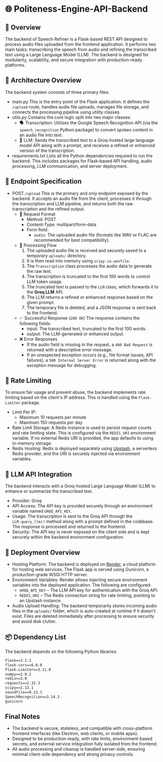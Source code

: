 # 🌐 Politeness-Engine-API-Backend

## 📌 Overview
The backend of Speech Refiner is a Flask-based REST API designed to process audio files uploaded from the frontend application. It performs two main tasks: transcribing the speech from audio and refining the transcribed text using a Large Language Model (LLM). The backend is designed for modularity, scalability, and secure integration with production-ready platforms.

## 🧱 Architecture Overview
The backend system consists of three primary files:
- main.py
This is the entry point of the Flask application. It defines the `/upload` route, handles audio file uploads, manages file storage, and connects the processing pipeline using utility classes.
- utils.py
Contains the core logic split into two major classes:
  - 🗣️ Transcription: Utilizes the Google Speech Recognition API (via the `speech_recognition` Python package) to convert spoken content in an audio file into text.
  - 💬 LLM: Sends the transcribed text to a Groq-hosted large language model API along with a prompt, and receives a refined or enhanced version of the transcription.
- requirements.txt
Lists all the Python dependencies required to run the backend. This includes packages for Flask-based API handling, audio processing, LLM communication, and server deployment.

## 🔗 Endpoint Specification
- POST `/upload`
This is the primary and only endpoint exposed by the backend. It accepts an audio file from the client, processes it through the transcription and LLM pipeline, and returns both the raw transcription and the refined output.
  - 📝 Request Format
    - Method: POST
    - Content-Type: multipart/form-data
    - Form field:
      - `audio`: The uploaded audio file (formats like WAV or FLAC are recommended for best compatibility).
  - 🔄 Processing Flow
    1. The uploaded audio file is received and securely saved to a temporary `uploads/` directory.
    2. It is then read into memory using `scipy.io.wavfile`.
    3. The `Transcription` class processes the audio data to generate the raw text.
    4. The transcription is truncated to the first 100 words to control LLM token usage.
    5. The truncated text is passed to the `LLM` class, which forwards it to the **Groq LLM** API.
    6. The LLM returns a refined or enhanced response based on the given prompt.
    7. The temporary file is deleted, and a JSON response is sent back to the frontend.
  - ✅ Successful Response (`200 OK`)
    The response contains the following fields:
    - input: The transcribed text, truncated to the first 100 words.
    - output: The LLM-generated or enhanced output.
  - ❌ Error Responses
    - If the audio field is missing in the request, a `400 Bad Request` is returned with a descriptive error message.
    - If an unexpected exception occurs (e.g., file format issues, API failures), a `500 Internal Server Error` is returned along with the exception message for debugging.

## 🚦 Rate Limiting
To ensure fair usage and prevent abuse, the backend implements rate limiting based on the client's IP address. This is handled using the `Flask-Limiter` package.
- Limit Per IP:
  - Maximum 10 requests per minute
  - Maximum 150 requests per day
- Rate Limit Storage:
A Redis instance is used to persist request counts and rate limiting state. This is configured via the `REDIS_URI` environment variable. If no external Redis URI is provided, the app defaults to using in-memory storage.
- Redis Hosting:
Redis is deployed separately using [Upstash](https://upstash.com/), a serverless Redis provider, and the URI is securely injected via environment variables.

## 🧠 LLM API Integration
The backend interacts with a Groq-hosted Large Language Model (LLM) to enhance or summarize the transcribed text.
- Provider: Groq
- API Access: The API key is provided securely through an environment variable named `GROQ_API_KEY`.
- Usage: The transcription is sent to the Groq API through the `LLM.query_llm()` method along with a prompt defined in the codebase. The response is processed and returned to the frontend.
- Security: The API key is never exposed on the client side and is kept securely within the backend environment configuration.

## 🚀 Deployment Overview
- Hosting Platform:
The backend is deployed on [Render](https://render.com/), a cloud platform for hosting web services. The Flask app is served using *Gunicorn*, a production-grade WSGI HTTP server.
- Environment Variables:
Render allows injecting secure environment variables into the deployed application. The following are configured:
  - `GROQ_API_KEY` – The LLM API key for authentication with the Groq API.
  - `REDIS_URI` – The Redis connection string for rate limiting, pointing to an Upstash instance.
- Audio Upload Handling:
The backend temporarily stores incoming audio files in the `uploads/` folder, which is auto-created at runtime if it doesn’t exist. Files are deleted immediately after processing to ensure security and avoid disk clutter.

## 📦 Dependency List
The backend depends on the following Python libraries:
```txt
﻿Flask==3.1.1
flask-cors==6.0.0
Flask-Limiter==3.11.0
numpy==2.0.2
redis>=3.0
requests==2.32.3
scipy==1.13.1
soundfile==0.13.1
SpeechRecognition==3.14.3
gunicorn
```

## Final Notes
- The backend is secure, stateless, and compatible with cross-platform frontend interfaces (like Electron, web clients, or mobile apps).
- Designed to be production-ready, with rate limits, environment-based secrets, and external service integration fully isolated from the frontend.
- All audio processing and cleanup is handled server-side, ensuring minimal client-side dependency and strong privacy controls.
